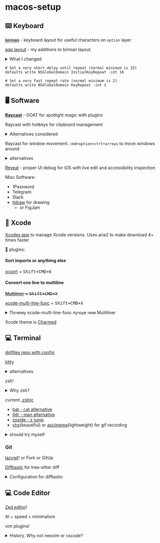 # macos-setup

## ⌨️ Keyboard

~~[birman](https://ilyabirman.net/typography-layout/)~~ - keyboard layout for useful characters on `option` layer

[agp layout](keyboard-agp.bundle) - my additions to birman layout.

<details><summary>What I changed</summary>

My keyboard has no F1-F12 keys, so I had to add `~` (tilde) and `` ` `` (backtick) symbols myself.

Also I changed `№` symbol to `#` for md headers in russian layout

</details>

```
# Set a very short delay until repeat (normal minimum is 15)
defaults write NSGlobalDomain InitialKeyRepeat -int 10

# Set a very fast repeat rate (normal minimum is 2)
defaults write NSGlobalDomain KeyRepeat -int 1
```

## 🖥️ Software

**[Raycast](https://www.raycast.com/hey/08c2e9c0)** - GOAT for spotlight magic with plugins

Raycast with hotkeys for clipboard management

<details><summary>Alternatives considered</summary>
  
- ~~used [Paste](https://pasteapp.io/) before~~
- ~~(or https://github.com/p0deje/Maccy if you need free)~~
- ~~PastePal?~~
</details>

Raycast for window movement. `cmd+option+ctrl+arrows` to move windows around

<details><summary>alternatives</summary>

- [Shiftit](https://github.com/fikovnik/ShiftIt) - used before Raycast
- [Rectangle](https://rectangleapp.com/) - never used

</details>

[Reveal](https://revealapp.com/) - proper UI debug for iOS with live edit and accessibility inspection

Misc Software:

- 1Password
- Telegram
- Slack
- [tldraw](tldraw.com) for drawing
  - or FigJam

## 🔨 Xcode

[Xcodes app](https://www.xcodes.app/) to manage Xcode versions. Uses aria2 to make download 4+ times faster

🔌 plugins:

#### Sort imports or anything else

[xcsort](https://apps.apple.com/ru/app/xcsort/id1153337296?l=en&mt=12) + <kbd>Shift+CMD+6</kbd>

#### Convert one line to multiline

~~[Multiliner](https://github.com/aheze/Multiliner) + <kbd>Shift+CMD+X</kbd>~~

[xcode-multi-line-func](https://github.com/angeria/xcode-multi-line-func) + <kbd>Shift+CMD+X</kbd>

<details><summary>Почему xcode-multi-line-func лучше чем Multiliner</summary>

```swift
// input
CGRect(origin: .zero, size: CGSize(width: flagIconSize, height: flagIconSize))

// Multiliner result
CGRect(
  origin: .zero,
  size: CGSize(width: flagIconSize, // why?
  height: flagIconSize)
)

// xcode-multi-line-func result
CGRect(
  origin: .zero,
  size: CGSize(width: flagIconSize, height: flagIconSize) // what I wanted!
)
```

</details>

Xcode theme is [Charmed](https://github.com/CypherPoet/charmed-dark-xcode-theme)

## 💻 Terminal

[dotfiles repo with config](https://github.com/AgapovOne/dotfiles)

[kitty](https://sw.kovidgoyal.net/kitty/quickstart/)

<details><summary>alternatives</summary>

- iterm2 is slow
- waiting for ghostty

</details>

zsh!

<details><summary>Why zsh?</summary>

used 🐟 fish before, but sharing functions and workflow with colleagues is easier with zsh

fish still better for interactions.

</details>

current [.zshrc](https://github.com/AgapovOne/dotfiles/blob/main/dot_zshrc)

- [bat - cat alternative](https://github.com/sharkdp/bat)
- [tldr - man alternative](https://tldr.sh)
- [zoxide - z jump](https://github.com/ajeetdsouza/zoxide)
- [vhs](https://github.com/charmbracelet/vhs)(beautiful) or [asciinema](https://github.com/asciinema/asciinema)(lightweight) for gif recording

<details>
<summary>should try myself</summary>

- curl -> [httpie](https://github.com/httpie/httpie)?
- cat -> [bat](https://github.com/sharkdp/bat)?
- diff -> [delta](https://github.com/dandavison/delta)
- [jq](https://github.com/jqlang/jq) -> [fx](https://github.com/antonmedv/fx)

inspiration: [habr article](https://habr.com/ru/company/redmadrobot/blog/538446/)

</details>

### Git

[lazygit](https://github.com/jesseduffield/lazygit)!
or Fork
or GitUp

[Difftastic](https://difftastic.wilfred.me.uk/) for tree-sitter diff

<details>
<summary>Configuration for difftastic</summary>

```
# ~/.gitconfig
[diff]
    external = difft
# lazygit
git:
  paging:
    externalDiffCommand: difft --color=always
```

</details>

## 💻 Code Editor

[Zed editor](https://zed.dev)!

AI + speed + minimalism

vim plugins!

<details><summary>History. Why not neovim or vscode?</summary>

VS Code

// TODO: Story about Ruby env, bloated plugin system.

Previously used neovim and liked it.

// TODO: Story about Python env & ugly Markdown plugins

[config](https://github.com/AgapovOne/lazyvim) was a modified version of [lazyvim](https://www.lazyvim.org/)

</details>
